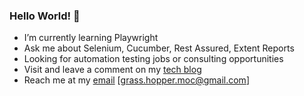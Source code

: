 ### Hello World! 👋





- I’m currently learning Playwright
- Ask me about Selenium, Cucumber, Rest Assured, Extent Reports
- Looking for automation testing jobs or consulting opportunities
- Visit and leave a comment on my [tech blog](https://ghchirp.site)
- Reach me at my [email](mailto:grass.hopper.moc@gmail.com) [grass.hopper.moc@gmail.com]

<!--
![views](https://komarev.com/ghpvc/?username=grasshopper7&color=blue)
**grasshopper7/grasshopper7** is a ✨ _special_ ✨ repository because its `README.md` (this file) appears on your GitHub profile.

Here are some ideas to get you started:

- 🔭 I’m currently working on ...
- 🌱 I’m currently learning ...
- 👯 I’m looking to collaborate on ...
- 🤔 I’m looking for help with ...
- 💬 Ask me about ...
- 📫 How to reach me: ...
- 😄 Pronouns: ...
- ⚡ Fun fact: ...
-->
